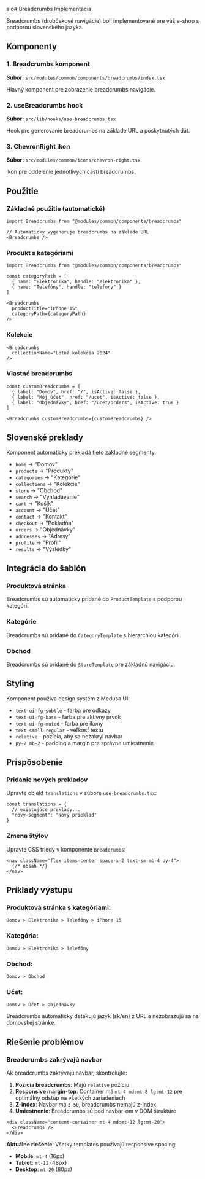 alo# Breadcrumbs Implementácia

Breadcrumbs (drobčekové navigácie) boli implementované pre váš e-shop s podporou slovenského jazyka.

## Komponenty

### 1. Breadcrumbs komponent
**Súbor:** `src/modules/common/components/breadcrumbs/index.tsx`

Hlavný komponent pre zobrazenie breadcrumbs navigácie.

### 2. useBreadcrumbs hook  
**Súbor:** `src/lib/hooks/use-breadcrumbs.tsx`

Hook pre generovanie breadcrumbs na základe URL a poskytnutých dát.

### 3. ChevronRight ikon
**Súbor:** `src/modules/common/icons/chevron-right.tsx` 

Ikon pre oddelenie jednotlivých častí breadcrumbs.

## Použitie

### Základné použitie (automatické)
```tsx
import Breadcrumbs from "@modules/common/components/breadcrumbs"

// Automaticky vygeneruje breadcrumbs na základe URL
<Breadcrumbs />
```

### Produkt s kategóriami
```tsx
import Breadcrumbs from "@modules/common/components/breadcrumbs"

const categoryPath = [
  { name: "Elektronika", handle: "elektronika" },
  { name: "Telefóny", handle: "telefony" }
]

<Breadcrumbs 
  productTitle="iPhone 15"
  categoryPath={categoryPath}
/>
```

### Kolekcie
```tsx
<Breadcrumbs 
  collectionName="Letná kolekcia 2024" 
/>
```

### Vlastné breadcrumbs
```tsx
const customBreadcrumbs = [
  { label: "Domov", href: "/", isActive: false },
  { label: "Môj účet", href: "/ucet", isActive: false },
  { label: "Objednávky", href: "/ucet/orders", isActive: true }
]

<Breadcrumbs customBreadcrumbs={customBreadcrumbs} />
```

## Slovenské preklady

Komponent automaticky prekladá tieto základné segmenty:

- `home` → "Domov"
- `products` → "Produkty"
- `categories` → "Kategórie"
- `collections` → "Kolekcie"
- `store` → "Obchod"
- `search` → "Vyhľadávanie"
- `cart` → "Košík"
- `account` → "Účet"
- `contact` → "Kontakt"
- `checkout` → "Pokladňa"
- `orders` → "Objednávky"
- `addresses` → "Adresy"
- `profile` → "Profil"
- `results` → "Výsledky"

## Integrácia do šablón

### Produktová stránka
Breadcrumbs sú automaticky pridané do `ProductTemplate` s podporou kategórií.

### Kategórie
Breadcrumbs sú pridané do `CategoryTemplate` s hierarchiou kategórií.

### Obchod
Breadcrumbs sú pridané do `StoreTemplate` pre základnú navigáciu.

## Styling

Komponent používa design systém z Medusa UI:
- `text-ui-fg-subtle` - farba pre odkazy
- `text-ui-fg-base` - farba pre aktívny prvok  
- `text-ui-fg-muted` - farba pre ikony
- `text-small-regular` - veľkosť textu
- `relative` - pozícia, aby sa nezakryl navbar
- `py-2 mb-2` - padding a margin pre správne umiestnenie

## Prispôsobenie

### Pridanie nových prekladov
Upravte objekt `translations` v súbore `use-breadcrumbs.tsx`:

```tsx
const translations = {
  // existujúce preklady...
  "novy-segment": "Nový prieklad"
}
```

### Zmena štýlov
Upravte CSS triedy v komponente `Breadcrumbs`:

```tsx
<nav className="flex items-center space-x-2 text-sm mb-4 py-4">
  {/* obsah */}
</nav>
```

## Príklady výstupu

### Produktová stránka s kategóriami:
```
Domov > Elektronika > Telefóny > iPhone 15
```

### Kategória:
```
Domov > Elektronika > Telefóny
```

### Obchod:
```
Domov > Obchod
```

### Účet:
```
Domov > Účet > Objednávky
```

Breadcrumbs automaticky detekujú jazyk (sk/en) z URL a nezobrazujú sa na domovskej stránke.

## Riešenie problémov

### Breadcrumbs zakrývajú navbar
Ak breadcrumbs zakrývajú navbar, skontrolujte:

1. **Pozícia breadcrumbs**: Majú `relative` pozíciu
2. **Responsive margin-top**: Container má `mt-4 md:mt-8 lg:mt-12` pre optimálny odstup na všetkých zariadeniach
3. **Z-index**: Navbar má `z-50`, breadcrumbs nemajú z-index
4. **Umiestnenie**: Breadcrumbs sú pod navbar-om v DOM štruktúre

```tsx
<div className="content-container mt-4 md:mt-12 lg:mt-20">
  <Breadcrumbs />
</div>
```

**Aktuálne riešenie**: Všetky templates používajú responsive spacing:
- **Mobile**: `mt-4` (16px)
- **Tablet**: `mt-12` (48px) 
- **Desktop**: `mt-20` (80px) 
